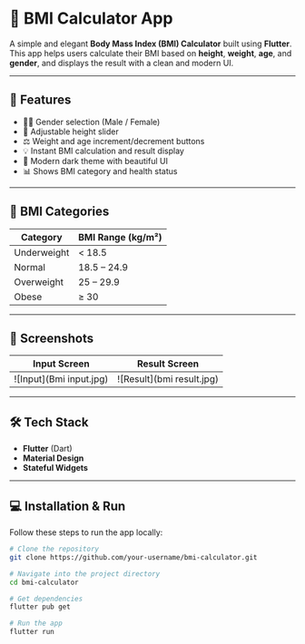 # 🧮 BMI Calculator App

A simple and elegant **Body Mass Index (BMI) Calculator** built using **Flutter**.  
This app helps users calculate their BMI based on **height**, **weight**, **age**, and **gender**, and displays the result with a clean and modern UI.

---

## 🚀 Features
- 🧔‍♂️ Gender selection (Male / Female)  
- 📏 Adjustable height slider  
- ⚖️ Weight and age increment/decrement buttons  
- 💡 Instant BMI calculation and result display  
- 🎨 Modern dark theme with beautiful UI  
- 📊 Shows BMI category and health status  

---

## 🧠 BMI Categories
| Category | BMI Range (kg/m²) |
|-----------|-------------------|
| Underweight | < 18.5 |
| Normal | 18.5 – 24.9 |
| Overweight | 25 – 29.9 |
| Obese | ≥ 30 |

---

## 📸 Screenshots
| Input Screen | Result Screen |
|---------------|---------------|
| ![Input](Bmi input.jpg)  | ![Result](bmi result.jpg) |

---

## 🛠️ Tech Stack
- **Flutter** (Dart)
- **Material Design**
- **Stateful Widgets**

---

## 💻 Installation & Run
Follow these steps to run the app locally:

```bash
# Clone the repository
git clone https://github.com/your-username/bmi-calculator.git

# Navigate into the project directory
cd bmi-calculator

# Get dependencies
flutter pub get

# Run the app
flutter run
